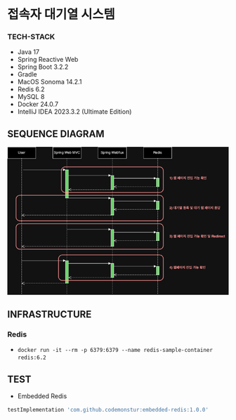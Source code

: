 # 접속자 대기열 시스템

### TECH-STACK
- Java 17
- Spring Reactive Web
- Spring Boot 3.2.2
- Gradle
- MacOS Sonoma 14.2.1
- Redis 6.2
- MySQL 8
- Docker 24.0.7
- IntelliJ IDEA 2023.3.2 (Ultimate Edition)

## SEQUENCE DIAGRAM
![Sequence Diagram Image File](/document/sequence%20diagram.png)

## INFRASTRUCTURE
### Redis
- `docker run -it --rm -p 6379:6379 --name redis-sample-container redis:6.2`

## TEST
- Embedded Redis
```groovy
testImplementation 'com.github.codemonstur:embedded-redis:1.0.0'
```